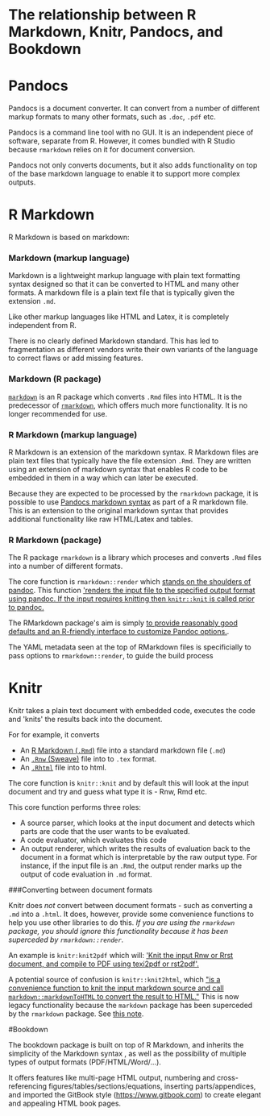 # The relationship between R Markdown, Knitr, Pandocs, and Bookdown

# Pandocs

Pandocs is a document converter.    It can convert from a number of different markup formats to many other formats, such as `.doc`, `.pdf` etc.  

Pandocs is a command line tool with no GUI.    It is an independent piece of software, separate from R.  However, it comes bundled with R Studio because `rmarkdown` relies on it for document conversion. 

Pandocs not only converts documents, but it also adds functionality on top of the base markdown language to enable it to support more complex outputs.

# R Markdown

R Markdown is based on markdown:

### Markdown (markup language)

Markdown is a lightweight markup language with plain text formatting syntax designed so that it can be converted to HTML and many other formats. A markdown file is a plain text file that is typically given the extension `.md`.

Like other markup languages like HTML and Latex, it is completely independent from R.

There is no clearly defined Markdown standard. This has led to fragmentation as different vendors write their own variants of the language to correct flaws or add missing features.

### Markdown (R package)

[`markdown`](https://cran.r-project.org/web/packages/markdown/index.html) is an R package which converts `.Rmd` files into HTML.  It is the predecessor of [`rmarkdown`](https://cran.r-project.org/web/packages/rmarkdown/index.html), which offers much more functionality.  It is no longer recommended for use.

### R Markdown (markup language)

R Markdown is an extension of the markdown syntax.  R Markdown files are plain text files that typically have the file extension `.Rmd`.  They are written using an extension of markdown syntax that enables R code to be embedded in them in a way which can later be executed.  

Because they are expected to be processed by the `rmarkdown` package, it is possible to use [Pandocs markdown syntax](http://pandoc.org/MANUAL.html#pandocs-markdown) as part of a R markdown file.  This is an extension to the original markdown syntax that provides additional functionality like raw HTML/Latex and tables.

### R Markdown (package)

The R package `rmarkdown` is a library which proceses and converts `.Rmd` files into a number of different formats.

The core function is `rmarkdown::render` which [stands on the shoulders of pandoc](https://blog.rstudio.org/2014/06/18/r-markdown-v2/).   This function ['renders the input file to the specified output format using pandoc. If the input requires knitting then `knitr::knit` is called prior to pandoc.](https://www.rdocumentation.org/packages/rmarkdown/versions/0.1.2/topics/render?)

The RMarkdown package's aim is simply [to provide reasonably good defaults and an R-friendly interface to customize Pandoc options.](https://blog.rstudio.org/2014/06/18/r-markdown-v2/).

The YAML metadata seen at the top of RMarkdown files is specificially to pass options to `rmarkdown::render`, to guide the build process


# Knitr

Knitr takes a plain text document with embedded code, executes the code and 'knits' the results back into the document.

For for example, it converts 

- An [R Markdown (`.Rmd`)](https://github.com/yihui/knitr-examples/blob/master/001-minimal.Rmd) file into a standard markdown file (`.md`) 
- An [`.Rnw` (Sweave)](https://github.com/yihui/knitr/blob/master/inst/examples/knitr-minimal.Rnw) file into to `.tex` format.  
- An [`.Rhtml`](https://github.com/yihui/knitr-examples/blob/master/003-minimal.Rhtml) file into to html.

The core function is `knitr::knit` and by default this will look at the input document and try and guess what type it is - Rnw, Rmd etc.

This core function performs three roles:
- A source parser, which looks at the input document and detects which parts are code that the user wants to be evaluated.
- A code evaluator, which evaluates this code
- An output renderer, which writes the results of evaluation back to the document in a format which is interpretable by the raw output type.  For instance, if the input file is an `.Rmd`, the output render marks up the output of code evaluation in `.md` format.

###Converting between document formats

Knitr does _not_ convert between document formats - such as converting a `.md` into a `.html`.  It does, however, provide some convenience functions to help you use other libraries to do this.  *If you are using the `rmarkdown` package, you should ignore this functionality because it has been superceded by `rmarkdown::render`.*

An example is `knitr:knit2pdf` which will: ['Knit the input Rnw or Rrst document, and compile to PDF using texi2pdf or rst2pdf'.](https://www.rforge.net/doc/packages/knitr/knit2pdf.html)

A potential source of confusion is `knitr::knit2html`, which ["is a convenience function to knit the input markdown source and call `markdown::markdownToHTML` to convert the result to HTML."](https://rforge.net/doc/packages/knitr/knit2html.html)  This is now legacy functionality because the `markdown` package has been superceded by the `rmarkdown` package.  See [this note](https://rforge.net/doc/packages/knitr/knit2html.html).


#Bookdown

The bookdown package is built on top of R Markdown, and inherits the simplicity of the Markdown syntax , as well as the possibility of multiple types of output formats (PDF/HTML/Word/…). 

It offers features like multi-page HTML output, numbering and cross-referencing figures/tables/sections/equations, inserting parts/appendices, and imported the GitBook style (https://www.gitbook.com) to create elegant and appealing HTML book pages. 

